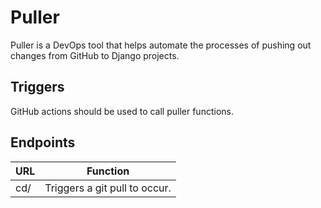 # Puller

Puller is a DevOps tool that helps automate the processes of pushing out changes from GitHub to Django projects.

## Triggers

GitHub actions should be used to call puller functions.

## Endpoints

| URL | Function                      |
|-----|-------------------------------|
| cd/ | Triggers a git pull to occur. |
